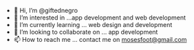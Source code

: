 - 👋 Hi, I’m @giftednegro
- 👀 I’m interested in ...app development and web development
- 🌱 I’m currently learning ... web design and development
- 💞️ I’m looking to collaborate on ... app development
- 📫 How to reach me ... contact me on mosesfoot@gmail.com

<!---
giftednegro/giftednegro is a ✨ special ✨ repository because its `README.md` (this file) appears on your GitHub profile.
You can click the Preview link to take a look at your changes.
--->
